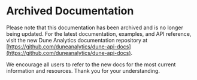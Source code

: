 # Archived Documentation

Please note that this documentation has been archived and is no longer being updated. For the latest documentation, examples, and API reference, visit the new Dune Analytics documentation repository at [https://github.com/duneanalytics/dune-api-docs](https://github.com/duneanalytics/dune-api-docs).

We encourage all users to refer to the new docs for the most current information and resources. Thank you for your understanding.


